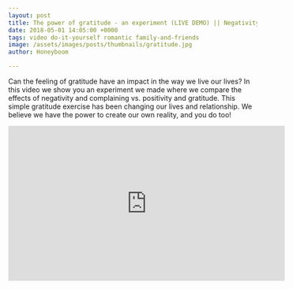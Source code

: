 ```yaml
---
layout: post
title: The power of gratitude - an experiment (LIVE DEMO) || Negativity vs. gratitude || Law of attraction
date: 2018-05-01 14:05:00 +0000
tags: video do-it-yourself romantic family-and-friends
image: /assets/images/posts/thumbnails/gratitude.jpg
author: Honeyboom

---
```

Can the feeling of gratitude have an impact in the way we live our lives? In this video we show you an experiment we made where we compare the effects of negativity and complaining vs. positivity and gratitude. This simple gratitude exercise has been changing our lives and relationship. We believe we have the power to create our own reality, and you do too!

<div class="video-container"><iframe width="560" height="315" src="https://www.youtube.com/embed/m1aFWJ0PxhU" frameborder="0" allow="autoplay; encrypted-media" allowfullscreen></iframe></div>

